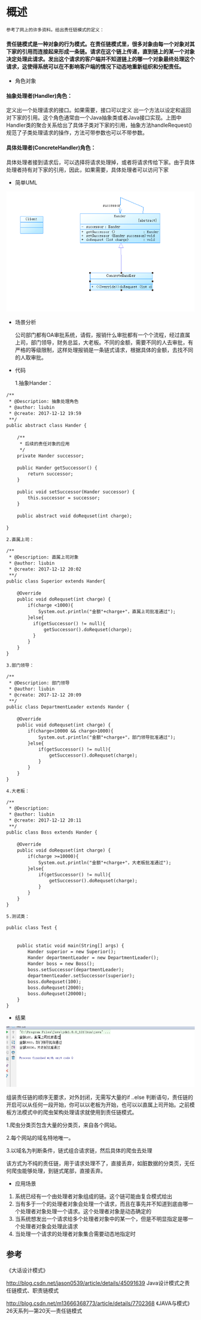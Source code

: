 # 概述

    参考了网上的许多资料。给出责任链模式的定义：
#### 责任链模式是一种对象的行为模式。在责任链模式里，很多对象由每一个对象对其下家的引用而连接起来形成一条链。请求在这个链上传递，直到链上的某一个对象决定处理此请求。发出这个请求的客户端并不知道链上的哪一个对象最终处理这个请求，这使得系统可以在不影响客户端的情况下动态地重新组织和分配责任。

- 角色对象
    
#### 抽象处理者(Handler)角色：
定义出一个处理请求的接口。如果需要，接口可以定义 出一个方法以设定和返回对下家的引用。这个角色通常由一个Java抽象类或者Java接口实现。上图中Handler类的聚合关系给出了具体子类对下家的引用，抽象方法handleRequest()规范了子类处理请求的操作，方法可带参数也可以不带参数。

#### 具体处理者(ConcreteHandler)角色：
具体处理者接到请求后，可以选择将请求处理掉，或者将请求传给下家。由于具体处理者持有对下家的引用，因此，如果需要，具体处理者可以访问下家

- 简单UML

![image](https://github.com/TeriMoni/learngit/blob/master/img/duty.png)

- 场景分析

    公司部门都有OA审批系统，请假，报销什么审批都有一个个流程，经过直属上司，部门领导，财务总监，大老板。不同的金额，需要不同的人去审批，有严格的等级限制，这样处理报销是一条链式请求，根据具体的金额，去找不同的人取审批。

- 代码

    1.抽象Hander：
    
```
/**
 * @Description: 抽象处理角色
 * @author: liubin
 * @create: 2017-12-12 19:59
 **/
public abstract class Hander {

    /**
     * 后续的责任对象的应用
     */
    private Hander successor;

    public Hander getSuccessor() {
        return successor;
    }

    public void setSuccessor(Hander successor) {
        this.successor = successor;
    }

    public abstract void doRequset(int charge);

}
```
    2.直属上司：

```
/**
 * @Description: 直属上司对象
 * @author: liubin
 * @create: 2017-12-12 20:02
 **/
public class Superior extends Hander{

    @Override
    public void doRequset(int charge) {
        if(charge <1000){
            System.out.println("金额"+charge+"，直属上司批准通过");
        }else{
          if(getSuccessor() != null){
              getSuccessor().doRequset(charge);
          }
        }
    }
}
```
    3.部门领导：

```
/**
 * @Description: 部门领导
 * @author: liubin
 * @create: 2017-12-12 20:09
 **/
public class DepartmentLeader extends Hander {

    @Override
    public void doRequset(int charge) {
        if(charge<10000 && charge>1000){
            System.out.println("金额"+charge+"，部门领导批准通过");
        }else{
            if(getSuccessor() != null){
                getSuccessor().doRequset(charge);
            }
        }
    }
}
```
    4.大老板：

```
/**
 * @Description:
 * @author: liubin
 * @create: 2017-12-12 20:11
 **/
public class Boss extends Hander {

    @Override
    public void doRequset(int charge) {
        if(charge >=10000){
            System.out.println("金额"+charge+"，大老板批准通过");
        }else{
            if(getSuccessor() != null){
                getSuccessor().doRequset(charge);
            }
        }
    }
}
```
    5.测试类：

```
public class Test {


    public static void main(String[] args) {
        Hander superior = new Superior();
        Hander departmentLeader = new DepartmentLeader();
        Hander boss = new Boss();
        boss.setSuccessor(departmentLeader);
        departmentLeader.setSuccessor(superior);
        boss.doRequset(100);
        boss.doRequset(2000);
        boss.doRequset(20000);
    }
}
```

- 结果

![image](https://github.com/TeriMoni/learngit/blob/master/img/result3.png)

组装责任链的顺序无要求，对外封闭，无需写大量的if ..else 判断语句，责任链的开启可以从任何一段开始，你可以以老板为开始，也可以以直属上司开始。之前模板方法模式中的爬虫架构处理请求就使用到责任链模式。

1.爬虫分类页包含大量的分类页，来自各个网站。

2.每个网站的域名特地唯一。

3.以域名为判断条件，链式组合请求链，然后具体的爬虫去处理

该方式为不纯的责任链，用于请求处理不了，直接丢弃，如脏数据的分类页，无任何爬虫能够处理，到链式尾部，直接丢弃。

- 应用场景

1. 系统已经有一个由处理者对象组成的链。这个链可能由复合模式给出
2. 当有多于一个的处理者对象会处理一个请求，而且在事先并不知道到底由哪一个处理者对象处理一个请求。这个处理者对象是动态确定的
3. 当系统想发出一个请求给多个处理者对象中的某一个，但是不明显指定是哪一个处理者对象会处理此请求
4. 当处理一个请求的处理者对象集合需要动态地指定时

## 参考

《大话设计模式》

http://blog.csdn.net/jason0539/article/details/45091639  Java设计模式之责任链模式、职责链模式

http://blog.csdn.net/m13666368773/article/details/7702368 《JAVA与模式》26天系列—第20天—责任链模式